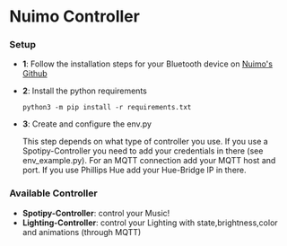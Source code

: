 # Nuimo Controller

### Setup
- **1**: Follow the installation steps for your Bluetooth device on [Nuimo's Github](https://github.com/getsenic/nuimo-linux-python)
- **2**: Install the python requirements

    `python3 -m pip install -r requirements.txt`
- **3**: Create and configure the env.py

    This step depends on what type of controller you use. If you use a Spotipy-Controller you need to add your credentials in there (see env_example.py). For an MQTT connection add your MQTT host and port. If you use Phillips Hue add your Hue-Bridge IP in there.

### Available Controller

- **Spotipy-Controller**: control your Music!
- **Lighting-Controller**: control your Lighting with state,brightness,color and animations (through MQTT)